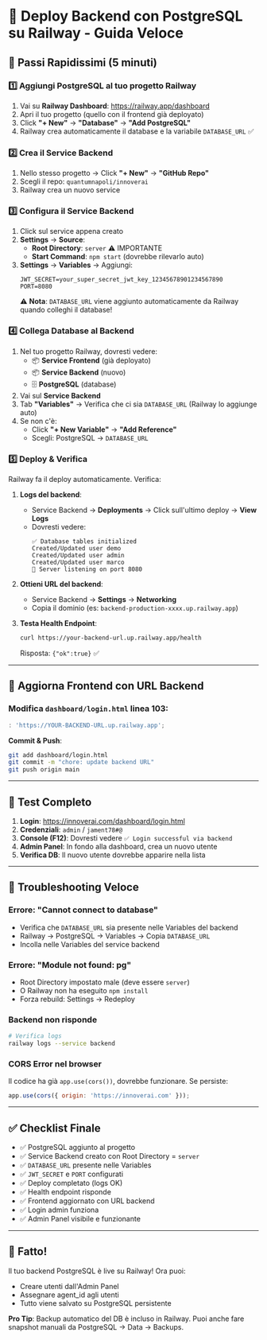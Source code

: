 # 🚀 Deploy Backend con PostgreSQL su Railway - Guida Veloce

## 🎯 Passi Rapidissimi (5 minuti)

### 1️⃣ **Aggiungi PostgreSQL al tuo progetto Railway**

1. Vai su **Railway Dashboard**: https://railway.app/dashboard
2. Apri il tuo progetto (quello con il frontend già deployato)
3. Click **"+ New"** → **"Database"** → **"Add PostgreSQL"**
4. Railway crea automaticamente il database e la variabile `DATABASE_URL` ✅

### 2️⃣ **Crea il Service Backend**

1. Nello stesso progetto → Click **"+ New"** → **"GitHub Repo"**
2. Scegli il repo: `quantumnapoli/innoverai`
3. Railway crea un nuovo service

### 3️⃣ **Configura il Service Backend**

1. Click sul service appena creato
2. **Settings** → **Source**:
   - **Root Directory**: `server` ⚠️ IMPORTANTE
   - **Start Command**: `npm start` (dovrebbe rilevarlo auto)
3. **Settings** → **Variables** → Aggiungi:
   ```
   JWT_SECRET=your_super_secret_jwt_key_12345678901234567890
   PORT=8080
   ```
   ⚠️ **Nota**: `DATABASE_URL` viene aggiunto automaticamente da Railway quando colleghi il database!

### 4️⃣ **Collega Database al Backend**

1. Nel tuo progetto Railway, dovresti vedere:
   - 📦 **Service Frontend** (già deployato)
   - 📦 **Service Backend** (nuovo)
   - 🗄️ **PostgreSQL** (database)
2. Vai sul **Service Backend**
3. Tab **"Variables"** → Verifica che ci sia `DATABASE_URL` (Railway lo aggiunge auto)
4. Se non c'è:
   - Click **"+ New Variable"** → **"Add Reference"**
   - Scegli: PostgreSQL → `DATABASE_URL`

### 5️⃣ **Deploy & Verifica**

Railway fa il deploy automaticamente. Verifica:

1. **Logs del backend**:
   - Service Backend → **Deployments** → Click sull'ultimo deploy → **View Logs**
   - Dovresti vedere:
     ```
     ✅ Database tables initialized
     Created/Updated user demo
     Created/Updated user admin  
     Created/Updated user marco
     🚀 Server listening on port 8080
     ```

2. **Ottieni URL del backend**:
   - Service Backend → **Settings** → **Networking**
   - Copia il dominio (es: `backend-production-xxxx.up.railway.app`)

3. **Testa Health Endpoint**:
   ```bash
   curl https://your-backend-url.up.railway.app/health
   ```
   Risposta: `{"ok":true}` ✅

---

## 🔗 Aggiorna Frontend con URL Backend

### Modifica `dashboard/login.html` linea 103:

```javascript
: 'https://YOUR-BACKEND-URL.up.railway.app';
```

**Commit & Push**:
```bash
git add dashboard/login.html
git commit -m "chore: update backend URL"
git push origin main
```

---

## 🧪 Test Completo

1. **Login**: https://innoverai.com/dashboard/login.html
2. **Credenziali**: `admin` / `jament78#@`
3. **Console (F12)**: Dovresti vedere `✅ Login successful via backend`
4. **Admin Panel**: In fondo alla dashboard, crea un nuovo utente
5. **Verifica DB**: Il nuovo utente dovrebbe apparire nella lista

---

## 🐛 Troubleshooting Veloce

### Errore: "Cannot connect to database"
- Verifica che `DATABASE_URL` sia presente nelle Variables del backend
- Railway → PostgreSQL → Variables → Copia `DATABASE_URL`
- Incolla nelle Variables del service backend

### Errore: "Module not found: pg"
- Root Directory impostato male (deve essere `server`)
- O Railway non ha eseguito `npm install`
- Forza rebuild: Settings → Redeploy

### Backend non risponde
```bash
# Verifica logs
railway logs --service backend
```

### CORS Error nel browser
Il codice ha già `app.use(cors())`, dovrebbe funzionare. Se persiste:
```javascript
app.use(cors({ origin: 'https://innoverai.com' }));
```

---

## ✅ Checklist Finale

- ✅ PostgreSQL aggiunto al progetto
- ✅ Service Backend creato con Root Directory = `server`
- ✅ `DATABASE_URL` presente nelle Variables
- ✅ `JWT_SECRET` e `PORT` configurati
- ✅ Deploy completato (logs OK)
- ✅ Health endpoint risponde
- ✅ Frontend aggiornato con URL backend
- ✅ Login admin funziona
- ✅ Admin Panel visibile e funzionante

---

## 🎉 Fatto!

Il tuo backend PostgreSQL è live su Railway! Ora puoi:
- Creare utenti dall'Admin Panel
- Assegnare agent_id agli utenti
- Tutto viene salvato su PostgreSQL persistente

**Pro Tip**: Backup automatico del DB è incluso in Railway. Puoi anche fare snapshot manuali da PostgreSQL → Data → Backups.

